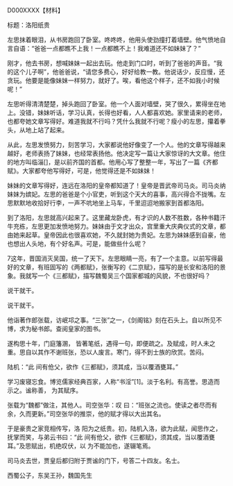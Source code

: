 D000XXXX【材料】

标题：洛阳纸贵



左思抹着眼泪，从书房跑回了卧室。咚咚咚，他用头使劲撞打着墙壁。他气愤地自言自语：“爸爸一点都瞧不上我！一点都瞧不上！我难道还不如妹妹了？”

刚才，他去书房，想喊妹妹一起出去玩。他走到门口时，听到了爸爸的声音。“我的这个儿子啊”，他爸爸说，“请您多费心，好好给教一教。他说话少，反应慢，还贪玩。他要是能像妹妹一样努力，就好了。唉，看他这个样子，还不如我小时候呢！”

左思听得清清楚楚，掉头跑回了卧室。他一个人面对墙壁，哭了很久，累得坐在地上。没错，妹妹听话，学习认真，长得也好看，人人都喜欢她。家里请来的老师，也都夸她文章写得好。难道我就不行吗？凭什么我就不行呢？瘦小的左思，攥着拳头，从地上站了起来。

从此，左思发愤努力，刻苦学习，大家都说他好像变了一个人。他的文章写得越来越好，老师表扬了妹妹，也经常表扬他。他决定写一篇让大家惊讶的大文章。他住的地方叫临淄[]，是以前齐国的首都。他用心写了整整一年，写出了一篇《齐都赋》。大家都夸他写得好，可是，他觉得还是不如妹妹！

妹妹的文章写得好，连远在洛阳的皇帝都知道了！皇帝是晋武帝司马炎。司马炎纳妹妹为嫔妃。左思的爸爸是个小官吏，听到这个天大的喜事，高兴得合不拢嘴。左思默默地收拾好行李，一声不吭地坐上马车，千里迢迢地搬家到首都洛阳。

到了洛阳，左思就高兴起来了。这里藏龙卧虎，有才识的人数不胜数，各种书籍汗牛充栋，左思更加发愤地努力。妹妹由于文才出众，宫里重大庆典仪式的文章，都由她来起草。皇帝因此也很喜欢她，不久就封她为贵妃。左思为妹妹感到自豪，他也想出人头地，有个好名声。可是，能做些什么呢？

7这年，晋国消灭吴国，统一了天下。左思眼睛一亮，有了一个主意。以前写得最好的文章，有班固写的《两都赋》，张衡写的《二京赋》，描写的是长安和洛阳的景象。我就写一个《三都赋》，描写魏蜀吴三个国家都城的风貌，不也很好吗？

说干就干。



说干就干。

他诣著作郎张载，访岷邛之事。“三张”之一，《剑阁铭》刻在石头上。自以所见不博，求为秘书郎。查阅皇家的图书。

遂构思十年，门庭籓溷， 皆著笔纸，遇得一句，即便疏之。及赋成，时人未之 重。思自以其作不谢班张，恐以人废言。寒门，得不到士族的欣赏。苦闷。

陆机：“此 间有伧父，欲作《三都赋》，须其成，当以覆酒甕耳。”

学习废寝忘食。博览儒家经典百家，人称“书淫”[1]。淡于名利。有高誉。思造而示之。谧称善， 为其赋序。

张载为“魏都”做注，其他人。司空张华：叹 曰：“班张之流也。使读之者尽而有余，久而更新。”司空张华的推崇，他的赋才得以大出其名。

于是豪贵之家竞相传写，洛 阳为之纸贵。初，陆机入洛，欲为此赋，闻思作之，抚掌而笑，与弟云书曰：“此 间有伧父，欲作《三都赋》，须其成，当以覆酒甕耳。”及思赋出，机绝叹伏，以 为不能加也，遂辍笔焉。

司马炎去世，贾皇后都归附于贾谧的门下，号答二十四友。名士。



西蜀公子，东吴王孙，魏国先生












